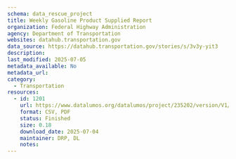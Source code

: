 ```yaml
---
schema: data_rescue_project 
title: Weekly Gasoline Product Supplied Report
organization: Federal Highway Administration
agency: Department of Transportation
websites: datahub.transportation.gov
data_source: https://datahub.transportation.gov/stories/s/3v3y-yit3
description: 
last_modified: 2025-07-05
metadata_available: No
metadata_url: 
category:
  - Transportation 
resources:
  - id: 1201
    url: https://www.datalumos.org/datalumos/project/235202/version/V1/view
    format: CSV, PDF
    status: Finished
    size: 0.18
    download_date: 2025-07-04
    maintainer: DRP, DL
    notes: 
---
```

